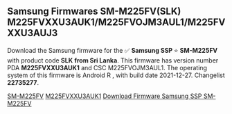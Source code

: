 <h2>Samsung Firmwares SM-M225FV(SLK) M225FVXXU3AUK1/M225FVOJM3AUL1/M225FVXXU3AUJ3</h2>
Download the Samsung firmware for the ✅ <strong>Samsung SSP </strong> ⭐ <strong>SM-M225FV</strong> with product code <strong>SLK</strong> <strong> from Sri Lanka</strong>. This firmware has version number PDA <strong>M225FVXXU3AUK1</strong> and CSC M225FVOJM3AUL1. The operating system of this firmware is Android R , with build date 2021-12-27. Changelist <strong>22735277</strong>.

[SM-M225FV](https://samfirm.shop/samsung/model/SM-M225FV)
[M225FVXXU3AUK1](https://samfirm.shop/samsung/pda/M225FVXXU3AUK1)
[Download Firmware Samsung SSP SM-M225FV](https://samfirm.shop/samsung/firmware/485904)
